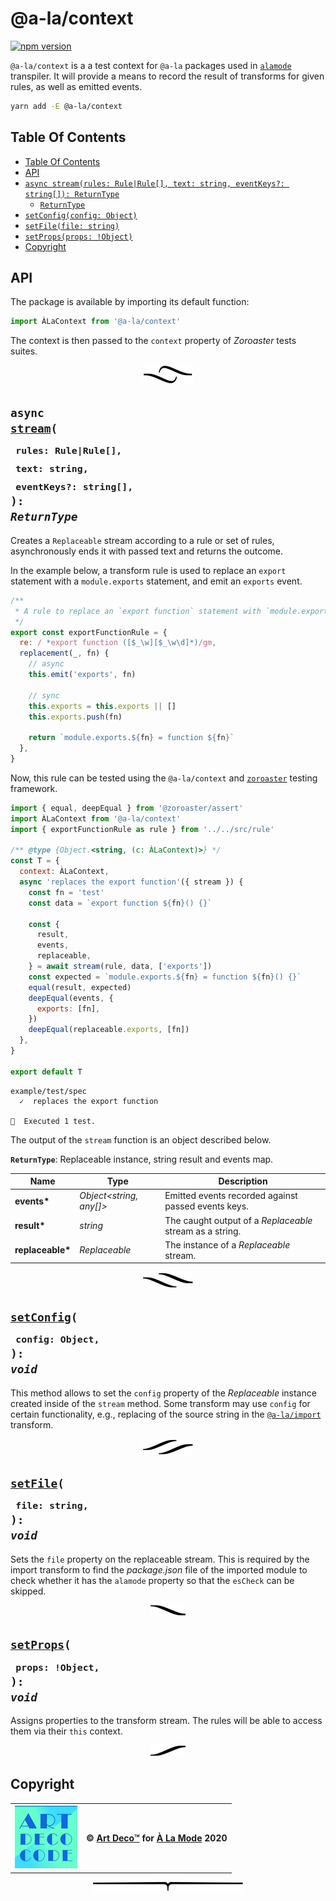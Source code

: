# @a-la/context

[![npm version](https://badge.fury.io/js/%40a-la%2Fcontext.svg)](https://www.npmjs.com/package/@a-la/context)

`@a-la/context` is a a test context for `@a-la` packages used in [`alamode`](https://alamode.cc) transpiler. It will provide a means to record the result of transforms for given rules, as well as emitted events.

```sh
yarn add -E @a-la/context
```

## Table Of Contents

- [Table Of Contents](#table-of-contents)
- [API](#api)
- [`async stream(rules: Rule|Rule[], text: string, eventKeys?: string[]): ReturnType`](#async-streamrules-ruleruletext-stringeventkeys-string-returntype)
  * [`ReturnType`](#type-returntype)
- [`setConfig(config: Object)`](#setconfigconfig-object-void)
- [`setFile(file: string)`](#setfilefile-string-void)
- [`setProps(props: !Object)`](#setpropsprops-object-void)
- [Copyright](#copyright)

## API

The package is available by importing its default function:

```js
import ÀLaContext from '@a-la/context'
```

The context is then passed to the `context` property of _Zoroaster_ tests suites.

<p align="center"><a href="#table-of-contents">
  <img src="/.documentary/section-breaks/0.svg?sanitize=true">
</a></p>

## <code>async <ins>stream</ins>(</code><sub><br/>&nbsp;&nbsp;`rules: Rule|Rule[],`<br/>&nbsp;&nbsp;`text: string,`<br/>&nbsp;&nbsp;`eventKeys?: string[],`<br/></sub><code>): <i>ReturnType</i></code>

Creates a `Replaceable` stream according to a rule or set of rules, asynchronously ends it with passed text and returns the outcome.

In the example below, a transform rule is used to replace an `export` statement with a `module.exports` statement, and emit an `exports` event.

```js
/**
 * A rule to replace an `export function` statement with `module.exports`.
 */
export const exportFunctionRule = {
  re: / *export function ([$_\w][$_\w\d]*)/gm,
  replacement(_, fn) {
    // async
    this.emit('exports', fn)

    // sync
    this.exports = this.exports || []
    this.exports.push(fn)

    return `module.exports.${fn} = function ${fn}`
  },
}
```

Now, this rule can be tested using the `@a-la/context` and [`zoroaster`](https://github.com/artdecocode/zoroaster) testing framework.

```js
import { equal, deepEqual } from '@zoroaster/assert'
import ÀLaContext from '@a-la/context'
import { exportFunctionRule as rule } from '../../src/rule'

/** @type {Object.<string, (c: ÀLaContext)>} */
const T = {
  context: ÀLaContext,
  async 'replaces the export function'({ stream }) {
    const fn = 'test'
    const data = `export function ${fn}() {}`

    const {
      result,
      events,
      replaceable,
    } = await stream(rule, data, ['exports'])
    const expected = `module.exports.${fn} = function ${fn}() {}`
    equal(result, expected)
    deepEqual(events, {
      exports: [fn],
    })
    deepEqual(replaceable.exports, [fn])
  },
}

export default T
```

```
example/test/spec
  ✓  replaces the export function

🦅  Executed 1 test.
```

The output of the `stream` function is an object described below.

__<a name="type-returntype">`ReturnType`</a>__: Replaceable instance, string result and events map.

|       Name       |                 Type                 |                       Description                        |
| ---------------- | ------------------------------------ | -------------------------------------------------------- |
| __events*__      | <em>Object&lt;string, any[]&gt;</em> | Emitted events recorded against passed events keys.      |
| __result*__      | <em>string</em>                      | The caught output of a _Replaceable_ stream as a string. |
| __replaceable*__ | <em>Replaceable</em>                 | The instance of a _Replaceable_ stream.                  |

<p align="center"><a href="#table-of-contents">
  <img src="/.documentary/section-breaks/1.svg?sanitize=true">
</a></p>

## <code><ins>setConfig</ins>(</code><sub><br/>&nbsp;&nbsp;`config: Object,`<br/></sub><code>): <i>void</i></code>

This method allows to set the `config` property of the _Replaceable_ instance created inside of the `stream` method. Some transform may use `config` for certain functionality, e.g., replacing of the source string in the [`@a-la/import`](https://github.com/a-la/import) transform.

<p align="center"><a href="#table-of-contents">
  <img src="/.documentary/section-breaks/2.svg?sanitize=true">
</a></p>

## <code><ins>setFile</ins>(</code><sub><br/>&nbsp;&nbsp;`file: string,`<br/></sub><code>): <i>void</i></code>

Sets the `file` property on the replaceable stream. This is required by the import transform to find the _package.json_ file of the imported module to check whether it has the `alamode` property so that the `esCheck` can be skipped.

<p align="center"><a href="#table-of-contents">
  <img src="/.documentary/section-breaks/3.svg?sanitize=true">
</a></p>


## <code><ins>setProps</ins>(</code><sub><br/>&nbsp;&nbsp;`props: !Object,`<br/></sub><code>): <i>void</i></code>

Assigns properties to the transform stream. The rules will be able to access them via their `this` context.

<p align="center"><a href="#table-of-contents">
  <img src="/.documentary/section-breaks/4.svg?sanitize=true">
</a></p>

## Copyright

<table>
  <tr>
    <th>
      <a href="https://www.artd.eco">
        <img width="100" src="https://raw.githubusercontent.com/wrote/wrote/master/images/artdeco.png"
          alt="Art Deco">
      </a>
    </th>
    <th>© <a href="https://www.artd.eco">Art Deco™</a> for <a href="https://alamode.cc">À La Mode</a> 2020</th>
  </tr>
</table>

<p align="center"><a href="#table-of-contents">
  <img src="/.documentary/section-breaks/-1.svg?sanitize=true">
</a></p>